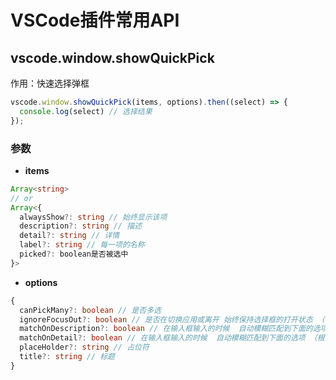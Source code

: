 # VSCode插件常用API


## vscode.window.showQuickPick
作用：快速选择弹框
```js
vscode.window.showQuickPick(items, options).then((select) => {
  console.log(select) // 选择结果
});
```


### 参数
+ **items**

```ts
Array<string>
// or
Array<{
  alwaysShow?: string // 始终显示该项
  description?: string // 描述
  detail?: string // 详情
  label?: string // 每一项的名称
  picked?: boolean是否被选中
}>
```

+ **options**
```ts
{
  canPickMany?: boolean // 是否多选
  ignoreFocusOut?: boolean // 是否在切换应用或离开 始终保持选择框的打开状态 （平板电脑始终是false）
  matchOnDescription?: boolean // 在输入框输入的时候  自动模糊匹配到下面的选项 （根据描述匹配）
  matchOnDetail?: boolean // 在输入框输入的时候  自动模糊匹配到下面的选项 （根据detail匹配）
  placeHolder?: string // 占位符
  title?: string // 标题
}
```
